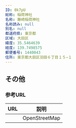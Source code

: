 ```yaml
---
ID: 0k7pU
総称: 稲荷神社
名称: 藤崎稲荷神社
名称読み: null
別名: null
都道府県: 東京都
区域: 大田区
緯度: 35.5464639
経度: 139.7498575
郵便番号: 1440043
住所: 東京都大田区羽田６丁目１５−１
---
```


## その他

### 参考URL

| URL | 説明          |
| --- | ------------- |
|     | OpenStreetMap |
